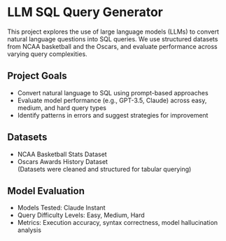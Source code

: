 # LLM SQL Query Generator

This project explores the use of large language models (LLMs) to convert natural language questions into SQL queries. We use structured datasets from NCAA basketball and the Oscars, and evaluate performance across varying query complexities.

## Project Goals

- Convert natural language to SQL using prompt-based approaches
- Evaluate model performance (e.g., GPT-3.5, Claude) across easy, medium, and hard query types
- Identify patterns in errors and suggest strategies for improvement

## Datasets

- NCAA Basketball Stats Dataset
- Oscars Awards History Dataset  
(Datasets were cleaned and structured for tabular querying)

## Model Evaluation

- Models Tested: Claude Instant
- Query Difficulty Levels: Easy, Medium, Hard
- Metrics: Execution accuracy, syntax correctness, model hallucination analysis



